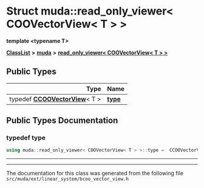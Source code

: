 

# Struct muda::read\_only\_viewer&lt; COOVectorView&lt; T &gt; &gt;

**template &lt;typename T&gt;**



[**ClassList**](annotated.md) **>** [**muda**](namespacemuda.md) **>** [**read\_only\_viewer&lt; COOVectorView&lt; T &gt; &gt;**](structmuda_1_1read__only__viewer_3_01_c_o_o_vector_view_3_01_t_01_4_01_4.md)






















## Public Types

| Type | Name |
| ---: | :--- |
| typedef [**CCOOVectorView**](classmuda_1_1_c_o_o_vector_view_base.md)&lt; T &gt; | [**type**](#typedef-type)  <br> |
















































## Public Types Documentation




### typedef type 

```C++
using muda::read_only_viewer< COOVectorView< T > >::type =  CCOOVectorView<T>;
```




<hr>

------------------------------
The documentation for this class was generated from the following file `src/muda/ext/linear_system/bcoo_vector_view.h`

